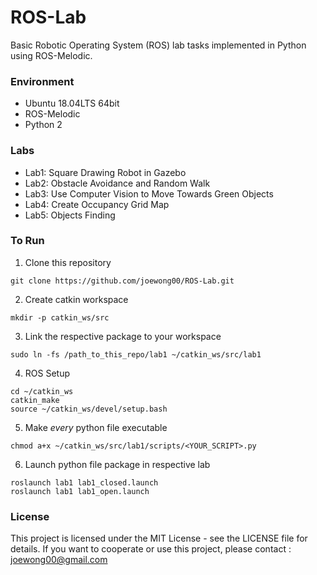 # ROS-Lab
Basic Robotic Operating System (ROS) lab tasks implemented in Python using ROS-Melodic.

### Environment
- Ubuntu 18.04LTS 64bit
- ROS-Melodic
- Python 2

### Labs
- Lab1: Square Drawing Robot in Gazebo
- Lab2: Obstacle Avoidance and Random Walk
- Lab3: Use Computer Vision to Move Towards Green Objects
- Lab4: Create Occupancy Grid Map
- Lab5: Objects Finding
  
### To Run
1. Clone this repository
```  
git clone https://github.com/joewong00/ROS-Lab.git
```

2. Create catkin workspace
```  
mkdir -p catkin_ws/src
```

3. Link the respective package to your workspace
```
sudo ln -fs /path_to_this_repo/lab1 ~/catkin_ws/src/lab1
```

4. ROS Setup
```
cd ~/catkin_ws
catkin_make
source ~/catkin_ws/devel/setup.bash
```

5. Make _every_ python file executable
```
chmod a+x ~/catkin_ws/src/lab1/scripts/<YOUR_SCRIPT>.py
```

6. Launch python file package in respective lab
```
roslaunch lab1 lab1_closed.launch
roslaunch lab1 lab1_open.launch
```
  
### License
This project is licensed under the MIT License - see the LICENSE file for details.
If you want to cooperate or use this project, please contact : joewong00@gmail.com 
